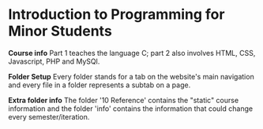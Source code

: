 # Introduction to Programming for Minor Students

**Course info**
Part 1 teaches the language C; part 2 also involves HTML, CSS, Javascript, PHP
and MySQl.

**Folder Setup**
Every folder stands for a tab on the website's main navigation and every file
in a folder represents a subtab on a page.

**Extra folder info**
The folder '10 Reference' contains the "static" course information and the
folder 'info' contains the information that could change every
semester/iteration.

